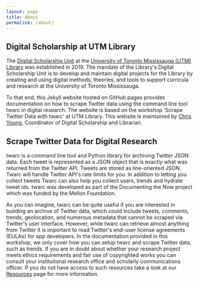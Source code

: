 ```yaml
---
layout: page
title: About
permalink: /about/
---
```


## Digital Scholarship at UTM Library

The [Digital Scholarship Unit](https://utm.library.utoronto.ca/digital-scholarship/about) at the [University of Toronto Mississauga (UTM) Library](https://library.utm.utoronto.ca/) was established in 2019. The mandate of the Library's Digital Scholarship Unit is to develop and maintain digital projects for the Library by creating and using digital methods, theories, and tools to support curricula and research at the University of Toronto Mississauga.

To that end, this Jekyll website hosted on GitHub pages provides documentation on how to scrape Twitter data using the command line tool twarc in digital research. The website is based on the workshop 'Scrape Twitter Data with twarc' at UTM Library. This website is maintained by [Chris Young](http://sites.utm.utoronto.ca/chrisyoung/), Coordinator of Digital Scholarship and Librarian.

## Scrape Twitter Data for Digital Research

twarc is a command line tool and Python library for archiving Twitter JSON data. Each tweet is represented as a JSON object that is exactly what was returned from the Twitter API. Tweets are stored as line-oriented JSON. Twarc will handle Twitter API's rate limits for you. In addition to letting you collect tweets Twarc can also help you collect users, trends and hydrate tweet ids. twarc was developed as part of the Documenting the Now project which was funded by the Mellon Foundation.

As you can imagine, twarc can be quite useful if you are interested in building an archive of Twitter data, which could include tweets, comments, trends, geolocation, and numerous metadata that cannot be scraped via Twitter's user interface. However, while twarc can retrieve almost anything from Twitter it is important to read Twitter's end-user license agreements (EULAs) for app developers. In the documentation provided in this workshop, we only cover how you can setup twarc and scrape Twitter data, such as trends. If you are in doubt about whether your research project meets ethics requirements and fair use of copyrighted works you can consult your instituitonal research office and scholarly communications officer. If you do not have access to such resources take a look at our [Resources](https://ludicpress.github.io/twarc/resources/) page for more information.
